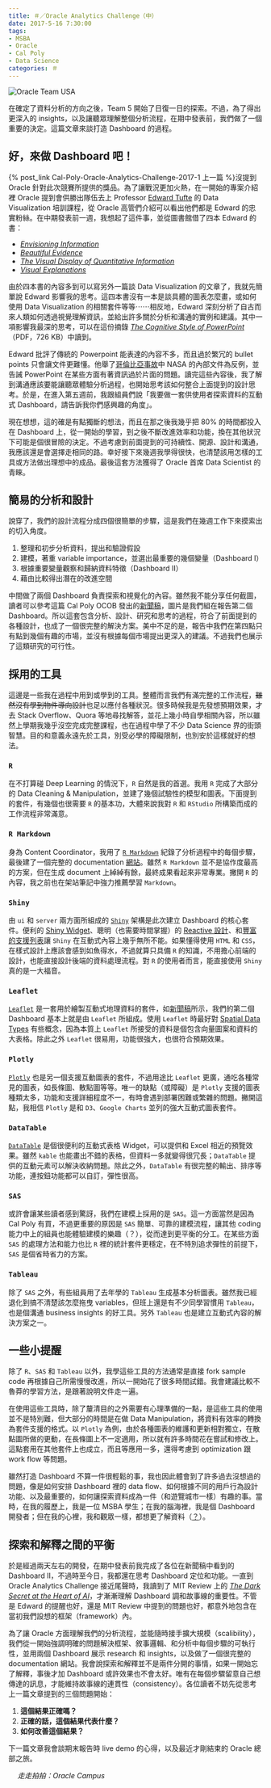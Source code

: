 ```yaml
---
title: ＃／Oracle Analytics Challenge（中）
date: 2017-5-16 7:30:00
tags:
- MSBA
- Oracle
- Cal Poly
- Data Science
categories: ＃
---
```

![Oracle Team USA](oracle_team.jpg)

在確定了資料分析的方向之後，Team 5 開始了日復一日的探索。不過，為了得出更深入的 insights，以及讓聽眾理解整個分析流程，在期中發表前，我們做了一個重要的決定。這篇文章來談打造 Dashboard 的過程。

<!--more-->

## 好，來做 Dashboard 吧！

{% post_link Cal-Poly-Oracle-Analytics-Challenge-2017-1 上一篇 %}沒提到 Oracle 針對此次競賽所提供的獎品。為了讓戰況更加火熱，在一開始的專案介紹裡 Oracle 提到會供勝出隊伍去上 Professor [Edward Tufte](https://en.wikipedia.org/wiki/Edward_Tufte) 的 Data Visualization 培訓課程，從 Oracle 高管們介紹可以看出他們都是 Edward 的忠實粉絲。在中期發表前一週，我想起了這件事，並從圖書館借了四本 Edward 的書：

* [*Envisioning Information*](https://www.amazon.com/Envisioning-Information-Edward-R-Tufte/dp/0961392118/ref=asap_bc?ie=UTF8)
* [*Beautiful Evidence*](https://www.amazon.com/Beautiful-Evidence-Edward-R-Tufte/dp/0961392177/ref=asap_bc?ie=UTF8)
* [*The Visual Display of Quantitative Information*](https://www.amazon.com/Visual-Display-Quantitative-Information/dp/0961392142/ref=asap_bc?ie=UTF8)
* [*Visual Explanations*](https://www.amazon.com/Visual-Explanations-Quantities-Evidence-Narrative/dp/0961392126/ref=la_B000APET3Y_1_4?s=books&ie=UTF8&qid=1494111757&sr=1-4)

由於四本書的內容多到可以寫另外一篇談 Data Visualization 的文章了，我就先簡單說 Edward 影響我的思考。這四本書沒有一本是談具體的圖表怎麼畫，或如何使用 Data Visualization 的相關套件等等⋯⋯相反地，Edward 深刻分析了自古而來人類如何透過視覺理解資訊，並給出許多關於分析和溝通的實例和建議。其中一項影響我最深的思考，可以在這份摘錄 [*The Cognitive Style of PowerPoint*](http://www.inf.ed.ac.uk/teaching/courses/pi/2016_2017/phil/tufte-powerpoint.pdf)（PDF，726 KB）中讀到。

Edward 批評了傳統的 Powerpoint 能表達的內容不多，而且過於繁冗的 bullet points 只會讓文件更難懂。他舉了[哥倫比亞事故](https://zh.wikipedia.org/zh-hant/%E5%93%A5%E4%BC%A6%E6%AF%94%E4%BA%9A%E5%8F%B7%E8%88%AA%E5%A4%A9%E9%A3%9E%E6%9C%BA%E7%81%BE%E9%9A%BE)中 NASA 的內部文件為反例，並告誡 PowerPoint 在某些方面有著資訊過於片面的問題。讀完這些內容後，我了解到溝通應該要能讓聽眾體驗分析過程，也開始思考該如何整合上面提到的設計思考。於是，在進入第五週前，我跟組員們說「我要做一套供使用者探索資料的互動式 Dashboard，請告訴我你們感興趣的角度」。

現在想想，這的確是有點獨斷的想法，而且在那之後我幾乎把 80% 的時間都投入在 Dashboard 上，從一開始的學習，到之後不斷改進效率和功能，換在其他狀況下可能是個很冒險的決定。不過考慮到前面提到的可持續性、開源、設計和溝通，我應該還是會選擇走相同的路。幸好接下來幾週我學得很快，也清楚該用怎樣的工具或方法做出理想中的成品。最後這套方法獲得了 Oracle 首席 Data Scientist 的青睞。

## 簡易的分析和設計

說穿了，我們的設計流程分成四個很簡單的步驟，這是我們在幾週工作下來摸索出的切入角度。

1. 整理和初步分析資料，提出和驗證假設
2. 建模，著重 variable importance，並選出最重要的幾個變量（Dashboard I）
3. 根據重要變量觀察和歸納資料特徵（Dashboard II）
4. 藉由比較得出潛在的改進空間

中間做了兩個 Dashboard 負責探索和視覺化的內容。雖然我不能分享任何截圖，讀者可以參考這篇 Cal Poly OCOB 發出的[新聞稿](http://www.cob.calpoly.edu/newsevents/oracle-2017)，圖片是我們組在報告第二個 Dashboard。所以這套包含分析、設計、研究和思考的過程，符合了前面提到的各種設計，也成了一個很完整的解決方案。美中不足的是，報告中我們在第四點只有點到幾個有趣的市場，並沒有根據每個市場提出更深入的建議。不過我們也展示了這類研究的可行性。

## 採用的工具

這邊是一些我在過程中用到或學到的工具。整體而言我們有滿完整的工作流程，~~雖然沒有學到物件導向設計~~也足以應付各種狀況。很多時候我是先發想預期效果，才去 Stack Overflow、Quora 等地尋找解答，並花上幾小時自學相關內容，所以雖然上學期我幾乎沒空完成完整課程，也在過程中學了不少 Data Science 界的街頭智慧。目的和意義永遠先於工具，別受必學的障礙限制，也別安於這樣就好的想法。

### `R`

在不打算碰 Deep Learning 的情況下，`R` 自然是我的首選。我用 `R` 完成了大部分的 Data Cleaning & Manipulation，並建了幾個試驗性的模型和圖表。下面提到的套件，有幾個也很需要 `R` 的基本功，大體來說我對 `R` 和 `RStudio` 所構築而成的工作流程非常滿意。

### `R Markdown`

身為 Content Coordinator，我用了 [`R Markdown`](http://rmarkdown.rstudio.com/) 紀錄了分析過程中的每個步驟，最後建了一個完整的 documentation [網站](http://rmarkdown.rstudio.com/rmarkdown_websites.html)。雖然 `R Markdown` 並不是協作度最高的方案，但在生成 document 上綽綽有餘，最終成果看起來非常專業。撇開 `R` 的內容，我之前也在架站筆記中強力推薦學習 `Markdown`。

### `Shiny`

由 `ui` 和 `server` 兩方面所組成的 [`Shiny`](https://shiny.rstudio.com/) 架構是此次建立 Dashboard 的核心套件。便利的 [Shiny Widget](http://shiny.rstudio.com/gallery/widgets.html)、聰明（也需要時間掌握）的 [Reactive 設計](https://shiny.rstudio.com/articles/reactivity-overview.html)、和[豐富的支援列表](https://shiny.rstudio.com/gallery/)讓 `Shiny` 在互動式內容上幾乎無所不能。如果懂得使用 `HTML` 和 `CSS`，在樣式設計上應該會感到如魚得水，不過就算只具備 `R` 的知識，不用擔心前端的設計，也能直接設計後端的資料處理流程。對 `R` 的使用者而言，能直接使用 `Shiny` 真的是一大福音。

### `Leaflet`

[`Leaflet`](https://rstudio.github.io/leaflet/) 是一套用於繪製互動式地理資料的套件，如[新聞稿](http://www.cob.calpoly.edu/newsevents/oracle-2017)所示，我們的第二個 Dashboard 基本上就是由 `Leaflet` 所組成。使用 `Leaflet` 時最好對 [Spatial Data Types](https://rstudio-pubs-static.s3.amazonaws.com/172289_67a42eebbd574197b6bb15d1ef6cfe97.html) 有些概念，因為本質上 `Leaflet` 所接受的資料是個包含向量圖案和資料的大表格。除此之外 `Leaflet` 很易用，功能很強大，也很符合預期效果。

### `Plotly`

[`Plotly`](https://plot.ly/) 也是另一個支援互動圖表的套件，不過用途比 `Leaflet` 更廣，通吃各種常見的圖表，如長條圖、散點圖等等。唯一的缺點（或障礙）是 `Plotly` 支援的圖表種類太多，功能和支援詳細程度不一，有時會遇到部署困難或繁雜的問題。撇開這點，我相信 `Plotly` 是和 `D3`、`Google Charts` 並列的強大互動式圖表套件。

### `DataTable`

[`DataTable`](https://rstudio.github.io/DT/) 是個很便利的互動式表格 Widget，可以提供和 Excel 相近的預覽效果。雖然 `kable` 也能畫出不錯的表格，但資料一多就變得很冗長；`DataTable` 提供的互動元素可以解決收納問題。除此之外，`DataTable` 有很完整的輸出、排序等功能，連按鈕功能都可以自訂，彈性很高。

### `SAS`

或許會讓某些讀者感到驚訝，我們在建模上採用的是 `SAS`。這一方面當然是因為 Cal Poly 有買，不過更重要的原因是 `SAS` 簡單、可靠的建模流程，讓其他 coding 能力中上的組員也能體驗建模的樂趣（？），從而達到更平衡的分工。在某些方面 `SAS` 的處理方法和能力也比 `R` 裡的統計套件更穩定，在不特別追求彈性的前提下，`SAS` 是個省時省力的方案。

### `Tableau`

除了 `SAS` 之外，有些組員用了去年學的 `Tableau` 生成基本分析圖表。雖然我已經退化到搞不清楚該怎麼拖曳 variables，但班上還是有不少同學習慣用 `Tableau`，也是個溝通 business insights 的好工具。另外 `Tableau` 也是建立互動式內容的解決方案之一。

## 一些小提醒

除了 `R`、`SAS` 和 `Tableau` 以外，我學這些工具的方法通常是直接 fork sample code 再根據自己所需慢慢改進，所以一開始花了很多時間試錯。我會建議比較不魯莽的學習方法，是跟著說明文件走一遍。

在使用這些工具時，除了釐清目的之外需要有心理準備的一點，是這些工具的使用並不是特別難，但大部分的時間是在做 Data Manipulation，將資料有效率的轉換為套件支援的格式。以 `Plotly` 為例，由於各種圖表的維護和更新相對獨立，在散點圖所做的更動，在長條圖上不一定適用，所以就有許多時間花在嘗試和修改上。這點套用在其他套件上也成立，而且等應用一多，還得考慮到 optimization 跟 work flow 等問題。

雖然打造 Dashboard 不算一件很輕鬆的事，我也因此體會到了許多過去沒想過的問題，像是如何安排 Dashboard 裡的 data flow、如何根據不同的用戶行為設計功能、以及最重要的，如何讓探索資料成為一件（和遊覽城市一樣）有趣的事。當時，在我的履歷上，我是一位 MSBA 學生；在我的腦海裡，我是個 Dashboard 開發者；但在我的心裡，我和觀眾一樣，都想更了解資料（[？](https://zh.wikipedia.org/wiki/%E5%B2%A9%E7%94%B0%E8%81%B0)）。

## 探索和解釋之間的平衡

於是經過兩天左右的開發，在期中發表前我完成了各位在新聞稿中看到的 Dashboard II，不過時至今日，我都還在思考 Dashboard 定位和功能。一直到 Oracle Analytics Challenge 接近尾聲時，我讀到了 MIT Review 上的 [*The Dark Secret at the Heart of AI*](https://www.technologyreview.com/s/604087/the-dark-secret-at-the-heart-of-ai/)，才漸漸理解 Dashboard 調和故事線的重要性。不管是 Edward 的提醒也好，還是 MIT Review 中提到的問題也好，都意外地包含在當初我們設想的框架（framework）內。

為了讓 Oracle 方面理解我們的分析流程，並能隨時接手擴大規模（scalibility），我們從一開始強調明確的問題解決框架、敘事邏輯、和分析中每個步驟的可執行性，並用兩個 Dashboard 展示 research 和 insights，以及做了一個很完整的 documentation 網站。我會說探索和解釋並不是兩件分開的事情，如果一開始忘了解釋，事後才加 Dashboard 或許效果也不會太好。唯有在每個步驟留意自己想傳達的訊息，才能維持故事線的連貫性（consistency）。各位讀者不妨先從思考上一篇文章提到的三個問題開始：

1. **這個結果正確嗎？**
2. **正確的話，這個結果代表什麼？**
3. **如何改善這個結果？**

下一篇文章我會談期末報告時 live demo 的心得，以及最近才剛結束的 Oracle 總部之旅。

　
*走走拍拍：Oracle Campus*